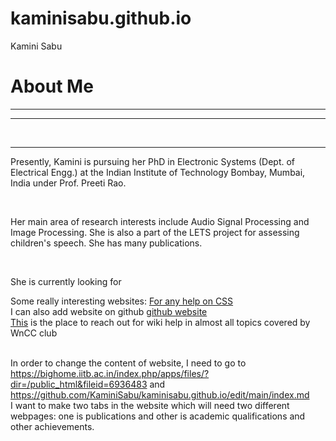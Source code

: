 # kaminisabu.github.io

<!DOCTYPE html>
<html>
<head>
<title>Kamini Sabu</title>
</head>
<body>Kamini Sabu
</body>
<h1> About Me</h1>
<hr>
<hr>
<br>
<hr>
<p> Presently, Kamini is pursuing her PhD in Electronic Systems (Dept. of Electrical Engg.) at the Indian Institute of Technology Bombay, Mumbai, India under Prof. Preeti Rao.</p>
<br>
<p> Her main area of research interests include Audio Signal Processing and Image Processing. She is also a part of the LETS project for assessing children's speech. She has many publications.</p>
<br>
<p> She is currently looking for </p>

Some really interesting websites:
<a href="https://github.com/wncc/learners-space/blob/master/Web%20Development/Week%202/CSS.md">For any help on CSS</a>
<br>
I can also add website on github <a href="https://docs.github.com/en/free-pro-team@latest/github/working-with-github-pages/creating-a-github-pages-site">github website</a>
<br>
<a href="https://www.wncc-iitb.org/wiki/index.php/The_Web_and_Coding_Club">This</a> is the place to reach out for wiki help in almost all topics covered by WnCC club

<br>
In order to change the content of website, I need to go to <a href="https://bighome.iitb.ac.in/index.php/apps/files/?dir=/public_html&fileid=6936483">https://bighome.iitb.ac.in/index.php/apps/files/?dir=/public_html&fileid=6936483</a> and <a href="https://github.com/KaminiSabu/kaminisabu.github.io/edit/main/index.md">https://github.com/KaminiSabu/kaminisabu.github.io/edit/main/index.md</a>
<br>
I want to make two tabs in the website which will need two different webpages: one is publications and other is academic qualifications and other achievements.

